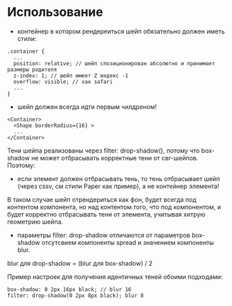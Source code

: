 # Использование

- контейнер в котором рендереиться шейп обязательно должен иметь стили:

```
.container {
  ...
  position: relative; // шейп спозиционирован абсолютно и принимает размеры родителя
  z-index: 1; // шейп имеет Z индекс -1
  overflow: visible; // хак safari
  ...
}
```

- шейп должен всегда идти первым чилдреном!

```
<Container>
  <Shape borderRadius={16} >
  ...
</Container>
```

Тени шейпа реализованы через filter: drop-shadow(), потому что box-shadow не может отбрасывать корректные тени от свг-шейпов. Поэтому:

- если элемент должен отбрасывать тень, то тень отбрасывает шейп (через cssv, см стили Paper как пример), а не контейнер элемента!

В таком случае шейп отрендериться как фон, будет всегда под контентом компонента, но над контентом того, что под компонентом, и будет корректно отбрасывать тени от элемента, учитывая хитрую геометрию шейпа.

- параметры filter: drop-shadow отличаются от параметров box-shadow отсутсвием компоненты spread и значением компоненты blur.

blur для drop-shadow = (blur для box-shadow) / 2

Пример настроек для получения идентичных теней обоими подходами:

```
box-shadow: 0 2px 16px black; // blur 16
filter: drop-shadow(0 2px 8px black); blur 8
```
